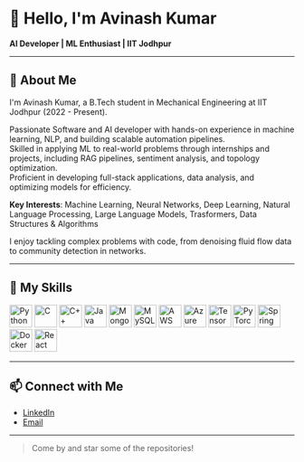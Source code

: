 # 👋 Hello, I'm Avinash Kumar   
**AI Developer | ML Enthusiast | IIT Jodhpur**

---

## 🤖 About Me

I'm Avinash Kumar, a B.Tech student in Mechanical Engineering at IIT Jodhpur (2022 - Present).

Passionate Software and AI developer with hands-on experience in machine learning, NLP, and building scalable automation pipelines.  
Skilled in applying ML to real-world problems through internships and projects, including RAG pipelines, sentiment analysis, and topology optimization.  
Proficient in developing full-stack applications, data analysis, and optimizing models for efficiency.

**Key Interests**: Machine Learning, Neural Networks, Deep Learning, Natural Language Processing, Large Language Models, Trasformers, Data Structures & Algorithms

I enjoy tackling complex problems with code, from denoising fluid flow data to community detection in networks.


---

## 🚀 My Skills

<div align="left">
  <img src="https://cdn.jsdelivr.net/gh/devicons/devicon/icons/python/python-original.svg" width="40" height="40" alt="Python" />
  <img src="https://cdn.jsdelivr.net/gh/devicons/devicon/icons/c/c-original.svg" width="40" height="40" alt="C" />
  <img src="https://cdn.jsdelivr.net/gh/devicons/devicon/icons/cplusplus/cplusplus-original.svg" width="40" height="40" alt="C++" />
  <img src="https://cdn.jsdelivr.net/gh/devicons/devicon/icons/java/java-original.svg" width="40" height="40" alt="Java" />
  <img src="https://cdn.jsdelivr.net/gh/devicons/devicon/icons/mongodb/mongodb-original.svg" width="40" height="40" alt="MongoDB" />
  <img src="https://cdn.jsdelivr.net/gh/devicons/devicon/icons/mysql/mysql-original.svg" width="40" height="40" alt="MySQL" />
  <img src="https://cdn.jsdelivr.net/gh/devicons/devicon/icons/amazonwebservices/amazonwebservices-original-wordmark.svg" width="40" height="40" alt="AWS" />
  <img src="https://cdn.jsdelivr.net/gh/devicons/devicon/icons/azure/azure-original.svg" width="40" height="40" alt="Azure" />
  <img src="https://cdn.jsdelivr.net/gh/devicons/devicon/icons/tensorflow/tensorflow-original.svg" width="40" height="40" alt="TensorFlow" />
  <img src="https://cdn.jsdelivr.net/gh/devicons/devicon/icons/pytorch/pytorch-original.svg" width="40" height="40" alt="PyTorch" />
  <img src="https://cdn.jsdelivr.net/gh/devicons/devicon/icons/spring/spring-original.svg" width="40" height="40" alt="Spring Boot" />
  <img src="https://cdn.jsdelivr.net/gh/devicons/devicon/icons/docker/docker-original.svg" width="40" height="40" alt="Docker" />
  <img src="https://cdn.jsdelivr.net/gh/devicons/devicon/icons/react/react-original.svg" width="40" height="40" alt="React" />
</div>

---

## 📫 Connect with Me

- [LinkedIn](https://www.linkedin.com/in/avinash-kumar-66175a295/)
- [Email](mailto:kravi3570iitj@gmail.com)

---

> Come by and star some of the repositories!
